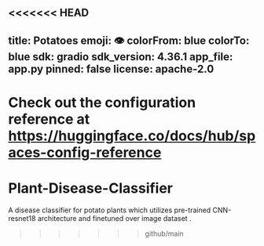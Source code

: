 <<<<<<< HEAD
---
title: Potatoes
emoji: 👁
colorFrom: blue
colorTo: blue
sdk: gradio
sdk_version: 4.36.1
app_file: app.py
pinned: false
license: apache-2.0
---

Check out the configuration reference at https://huggingface.co/docs/hub/spaces-config-reference
=======
# Plant-Disease-Classifier
A disease classifier for potato plants which utilizes pre-trained CNN-resnet18 architecture and finetuned over image dataset .
>>>>>>> github/main
